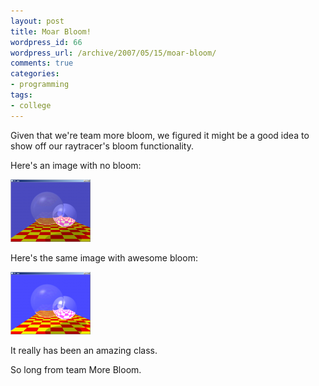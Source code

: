 ```yaml
---
layout: post
title: Moar Bloom!
wordpress_id: 66
wordpress_url: /archive/2007/05/15/moar-bloom/
comments: true
categories:
- programming
tags:
- college
---
```


Given that we're team more bloom, we figured it might be a good idea to show off our raytracer's bloom functionality.

Here's an image with no bloom:

[![RayTracer - Complete - Nobloom](/images/posts/2007/05/raytracer-nobloom.thumbnail.png)](/images/posts/2007/05/raytracer-nobloom.png "RayTracer - Complete - Nobloom")

Here's the same image with awesome bloom:

[![RayTracer - Complete - Bloom!](/images/posts/2007/05/raytracer-bloom.thumbnail.png)](/images/posts/2007/05/raytracer-bloom.png "RayTracer - Complete - Bloom!")

It really has been an amazing class.

So long from team More Bloom.
